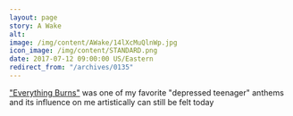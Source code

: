 ```yaml
---
layout: page
story: A Wake
alt:
image: /img/content/AWake/14lXcMuQlnWp.jpg
icon_image: /img/content/STANDARD.png
date: 2017-07-12 09:00:00 US/Eastern
redirect_from: "/archives/0135"
---
```

["Everything Burns"](https://vimeo.com/30881879) was one of my favorite "depressed teenager" anthems and its influence on me artistically can still be felt today

